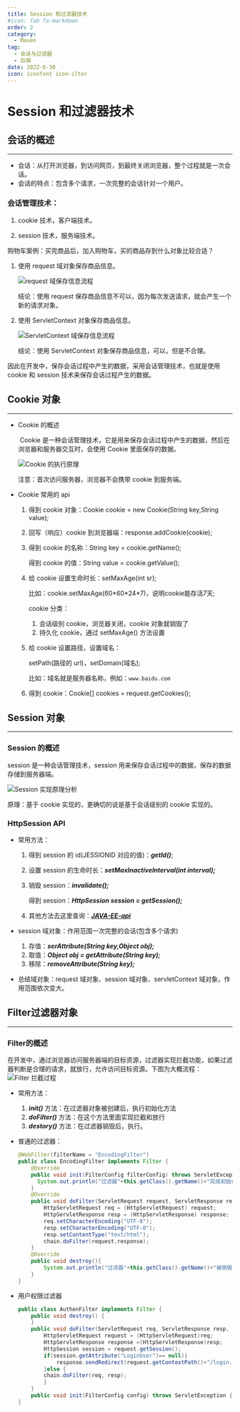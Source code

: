 ```yaml
---
title: Session 和过滤器技术
#icon: fab fa-markdown
order: 2
category:
  - Maven
tag:
  - 会话与过滤器
  - 后端
date: 2022-6-30
icon: iconfont icon-ilter
---
```

# Session 和过滤器技术

## 会话的概述

---

- 会话：从打开浏览器，到访问网页，到最终关闭浏览器，整个过程就是一次会话。
- 会话的特点：包含多个请求，一次完整的会话针对一个用户。

### 会话管理技术：

1. cookie 技术，客户端技术。

2. session 技术，服务端技术。

购物车案例：买完商品后，加入购物车，买的商品存到什么对象比较合适？

1. 使用 request 域对象保存商品信息。

   ![request 域保存信息流程](http://101.43.49.28:9000/blog/request域保存信息流程.png)

   结论：使用 request 保存商品信息不可以，因为每次发送请求，就会产生一个新的请求对象。

2. 使用 ServletContext 对象保存商品信息。

   ![ServletContext 域保存信息流程](http://101.43.49.28:9000/blog/ServletContext域保存信息流程.png)

   结论：使用 ServletContext 对象保存商品信息，可以，但是不合理。

因此在开发中，保存会话过程中产生的数据，采用会话管理技术，也就是使用 cookie 和 session 技术来保存会话过程产生的数据。

## Cookie 对象

---

- Cookie 的概述

  ​	    Cookie 是一种会话管理技术，它是用来保存会话过程中产生的数据，然后在浏览器和服务器交互时，会使用 Cookie 里面保存的数据。

  ![Cookie 的执行原理](http://101.43.49.28:9000/blog/Cookie的执行原理.png)

  注意：首次访问服务器，浏览器不会携带 cookie 到服务端。

- Cookie 常用的 api

  1. 得到 cookie 对象：Cookie cookie = new Cookie(String key,String value);

  2. 回写（响应）cookie 到浏览器端：response.addCookie(cookie);

  3. 得到 cookie 的名称：String key = cookie.getName();

     得到 cookie 的值：String value = cookie.getValue();

  4. 给 cookie 设置生命时长：setMaxAge(int sr);

     比如：cookie.setMaxAge(60\*60\*24*7)，说明cookie能存活7天;

     cookie 分类：

     1. 会话级别 cookie，浏览器关闭，cookie 对象就销毁了
     2. 持久化 cookie，通过 setMaxAge() 方法设置

  5. 给 cookie 设置路径，设置域名：

     setPath(路径的 url)，setDomain(域名);

     比如：域名就是服务器名称，例如：`www.baidu.com`

  6. 得到 cookie：Cookie[] cookies = request.getCookies();

## Session 对象

---

### Session 的概述

session 是一种会话管理技术，session 用来保存会话过程中的数据，保存的数据存储到服务器端。

![Session 实现原理分析](http://101.43.49.28:9000/blog/Session实现原理分析.png)

原理：基于 cookie 实现的，更确切的说是基于会话级别的 cookie 实现的。

### HttpSession API

- 常用方法：

  1. 得到 session 的 id(JESSIONID 对应的值)：***getId()***;

  2. 设置 session 的生命时长：***setMaxInactiveInterval(int interval);***

  3. 销毁 session：***invalidate();***

     得到 session：***HttpSession session = getSession();***

  4. 其他方法去这里查询：[***JAVA-EE-api***](..\JAVA_EE_api_中英文对照版.chm)

- session 域对象：作用范围一次完整的会话(包含多个请求)

  1. 存值：***serAttribute(String key,Object obj);***
  2. 取值：***Object obj = getAttribute(String key);***
  3. 移除：***removeAttribute(String key);***

- 总结域对象：request 域对象、session 域对象、servletContext 域对象，作用范围依次变大。

## Filter过滤器对象

---

### Filter的概述

​		在开发中，通过浏览器访问服务器端的目标资源，过滤器实现拦截功能，如果过滤器判断是合理的请求，就放行，允许访问目标资源。下图为大概流程：![Filter 拦截过程](http://101.43.49.28:9000/blog/Filter拦截过程.png)

- 常用方法：
  1. ***init()*** 方法：在过滤器对象被创建后，执行初始化方法
  2. ***doFilter()*** 方法：在这个方法里面实现拦截和放行
  3. ***destory()*** 方法：在过滤器销毁后，执行。

- 普通的过滤器：

  ```java
  @WebFilter(filterName = "EncodingFilter")
  public class EncodingFilter implements Filter {
      @Override
      public void init(FilterConfig filterConfig) throws ServletException {
        System.out.println("过滤器"+this.getClass().getName()+"完成初始化...");
      }
      @Override
      public void doFilter(ServletRequest request, ServletResponse response, FilterChain chain) throws IOException, ServletException{
          HttpServletRequest req = (HttpServletRequest) request;
          HttpServletResponse resp = (HttpServletResponse) response;
          req.setCharacterEncoding("UTF-8");
          resp.setCharacterEncoding("UTF-8");
          resp.setContentType("text/html");
          chain.doFilter(request,response);
      }
      @Override
      public void destroy(){
          System.out.println("过滤器"+this.getClass().getName()+"被销毁...");
      }
  }
  ```

- 用户权限过滤器

  ```java
  public class AuthenFilter implements Filter {
      public void destroy() {
      }
      public void doFilter(ServletRequest req, ServletResponse resp, FilterChain chain) throws ServletException, IOException {
          HttpServletRequest request = (HttpServletRequest)req;
          HttpServletResponse response =(HttpServletResponse)resp;
          HttpSession session = request.getSession();
          if(session.getAttribute("LoginUser")== null){
              response.sendRedirect(request.getContextPath()+"/login.jsp");
          }else {
          chain.doFilter(req, resp);
          }
      }
      public void init(FilterConfig config) throws ServletException {    }
  }
  ```


